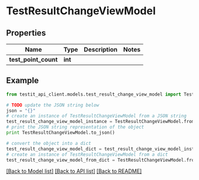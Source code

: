 # TestResultChangeViewModel


## Properties
Name | Type | Description | Notes
------------ | ------------- | ------------- | -------------
**test_point_count** | **int** |  | 

## Example

```python
from testit_api_client.models.test_result_change_view_model import TestResultChangeViewModel

# TODO update the JSON string below
json = "{}"
# create an instance of TestResultChangeViewModel from a JSON string
test_result_change_view_model_instance = TestResultChangeViewModel.from_json(json)
# print the JSON string representation of the object
print TestResultChangeViewModel.to_json()

# convert the object into a dict
test_result_change_view_model_dict = test_result_change_view_model_instance.to_dict()
# create an instance of TestResultChangeViewModel from a dict
test_result_change_view_model_from_dict = TestResultChangeViewModel.from_dict(test_result_change_view_model_dict)
```
[[Back to Model list]](../README.md#documentation-for-models) [[Back to API list]](../README.md#documentation-for-api-endpoints) [[Back to README]](../README.md)



